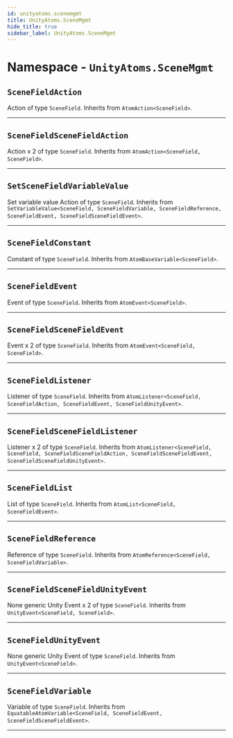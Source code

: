 ```yaml
---
id: unityatoms.scenemgmt
title: UnityAtoms.SceneMgmt
hide_title: true
sidebar_label: UnityAtoms.SceneMgmt
---
```


# Namespace - `UnityAtoms.SceneMgmt`

## `SceneFieldAction`

Action of type `SceneField`. Inherits from `AtomAction<SceneField>`.

---

## `SceneFieldSceneFieldAction`

Action x 2 of type `SceneField`. Inherits from `AtomAction<SceneField, SceneField>`.

---

## `SetSceneFieldVariableValue`

Set variable value Action of type `SceneField`. Inherits from `SetVariableValue<SceneField, SceneFieldVariable, SceneFieldReference, SceneFieldEvent, SceneFieldSceneFieldEvent>`.

---

## `SceneFieldConstant`

Constant of type `SceneField`. Inherits from `AtomBaseVariable<SceneField>`.

---

## `SceneFieldEvent`

Event of type `SceneField`. Inherits from `AtomEvent<SceneField>`.

---

## `SceneFieldSceneFieldEvent`

Event x 2 of type `SceneField`. Inherits from `AtomEvent<SceneField, SceneField>`.

---

## `SceneFieldListener`

Listener of type `SceneField`. Inherits from `AtomListener<SceneField, SceneFieldAction, SceneFieldEvent, SceneFieldUnityEvent>`.

---

## `SceneFieldSceneFieldListener`

Listener x 2 of type `SceneField`. Inherits from `AtomListener<SceneField, SceneField, SceneFieldSceneFieldAction, SceneFieldSceneFieldEvent, SceneFieldSceneFieldUnityEvent>`.

---

## `SceneFieldList`

List of type `SceneField`. Inherits from `AtomList<SceneField, SceneFieldEvent>`.

---

## `SceneFieldReference`

Reference of type `SceneField`. Inherits from `AtomReference<SceneField, SceneFieldVariable>`.

---

## `SceneFieldSceneFieldUnityEvent`

None generic Unity Event x 2 of type `SceneField`. Inherits from `UnityEvent<SceneField, SceneField>`.

---

## `SceneFieldUnityEvent`

None generic Unity Event of type `SceneField`. Inherits from `UnityEvent<SceneField>`.

---

## `SceneFieldVariable`

Variable of type `SceneField`. Inherits from `EquatableAtomVariable<SceneField, SceneFieldEvent, SceneFieldSceneFieldEvent>`.

---
